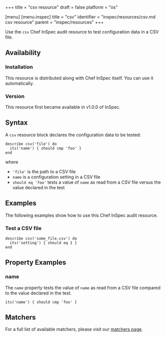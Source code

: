 +++
title = "csv resource"
draft = false
platform = "os"

[menu]
  [menu.inspec]
    title = "csv"
    identifier = "inspec/resources/csv.md csv resource"
    parent = "inspec/resources"
+++


Use the `csv` Chef InSpec audit resource to test configuration data in a CSV file.


## Availability

### Installation

This resource is distributed along with Chef InSpec itself. You can use it automatically.

### Version

This resource first became available in v1.0.0 of InSpec.

## Syntax

A `csv` resource block declares the configuration data to be tested:

    describe csv('file') do
      its('name') { should cmp 'foo' }
    end

where

* `'file'` is the path to a CSV file
* `name` is a configuration setting in a CSV file
* `should eq 'foo'` tests a value of `name` as read from a CSV file versus the value declared in the test


## Examples

The following examples show how to use this Chef InSpec audit resource.

### Test a CSV file

    describe csv('some_file.csv') do
      its('setting') { should eq 1 }
    end


## Property Examples

### name

The `name` property tests the value of `name` as read from a CSV file compared to the value declared in the test.

    its('name') { should cmp 'foo' }


## Matchers

For a full list of available matchers, please visit our [matchers page](https://www.inspec.io/docs/reference/matchers/).


